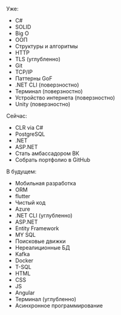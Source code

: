 
Уже:
- C#
- SOLID
- Big O
- ООП
- Структуры и алгоритмы
- HTTP
- TLS (углубленно)
- Git
- TCP/IP
- Паттерны GoF
- .NET CLI (поверзностно)
- Терминал (поверзностно)
- Устройство интернета (поверзностно)
- Unity (поверзностно)

Сейчас:
- CLR via C#
- PostgreSQL
- .NET
- ASP.NET
- Стать амбассадором ВК
- Собрать портфолио в GitHub

В будущем:
- Мобильная разработка
- ORM
- flutter
- Чистый код
- Azure
- .NET CLI (углубленно)
- ASP.NET
- Entity Framework
- MY SQL
- Поисковые движки
- Нереалиционные БД
- Kafka
- Docker
- T-SQL
- HTML
- CSS
- JS
- Angular
- Терминал (углубленно)
- Асинхронное программирование

<!---
Star-Kuller/Star-Kuller is a ✨ special ✨ repository because its `README.md` (this file) appears on your GitHub profile.
You can click the Preview link to take a look at your changes.
--->

